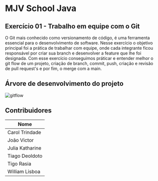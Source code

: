 # MJV School Java
## Exercício 01 - Trabalho em equipe com o Git

O Git mais conhecido como versionamento de código, é uma ferramenta essencial para o desenvolvimento de software.
Nesse exercício o objetivo principal foi a prática de trabalhar com equipe, onde cada integrante ficou responsável por criar sua branch e desenvolver a feature que lhe foi designada.
Com esse exercício conseguimos práticar e entender melhor o git flow de um projeto, criação de branch, commit, push, criação e revisão de pull request's e por fim, o merge com a main.

## Árvore de desenvolvimento do projeto

![gitflow](https://github.com/rasia83/mjv-java-school-grupo08/assets/58057691/7bf53b13-b7fb-4a56-8dbc-998636dc7d02)

## Contribuidores

| Nome                 | 
| -----------          | 
| Carol Trindade       |
| João Victor          |
| Julia Katharine      | 
| Tiago Deoldoto       |
| Tigo Rasia           |
| William Lisboa       | 
